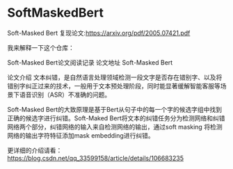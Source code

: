 # SoftMaskedBert

Soft-Masked Bert 复现论文:https://arxiv.org/pdf/2005.07421.pdf

我来解释一下这个仓库：


Soft-Masked Bert论文阅读记录
论文地址
Soft-Masked Bert

论文介绍
文本纠错，是自然语言处理领域检测一段文字是否存在错别字、以及将错别字纠正过来的技术，一般用于文本预处理阶段，同时能显著缓解智能客服等场景下语音识别（ASR）不准确的问题。

Soft-Masked Bert的大致原理是基于Bert从句子中的每一个字的候选字组中找到正确的候选字进行纠错。Soft-Maked Bert将文本的纠错任务分为检测网络和纠错网络两个部分，纠错网络的输入来自检测网络的输出，通过soft masking 将检测网络的输出字符特征添加mask embedding进行纠错。

更详细的介绍请看：
https://blog.csdn.net/qq_33599158/article/details/106683235
